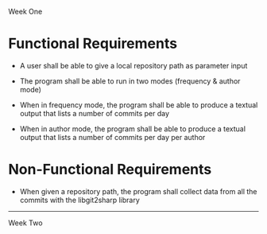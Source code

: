 Week One

# Functional Requirements

-   A user shall be able to give a local repository path as parameter
    input

-   The program shall be able to run in two modes (frequency & author
    mode)

-   When in frequency mode, the program shall be able to produce a
    textual output that lists a number of commits per day

-   When in author mode, the program shall be able to produce a textual
    output that lists a number of commits per day per author

# Non-Functional Requirements

-   When given a repository path, the program shall collect data from
    all the commits with the libgit2sharp library

-----------

Week Two
